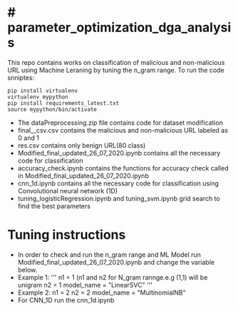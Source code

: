 # # parameter_optimization_dga_analysis



This repo contains works on classification of malicious and non-malicious URL using Machine Leraning by tuning the n_gram range.
To run the code snniptes:

```
pip install virtualenv
virtualenv mypython
pip install requirements_latest.txt
source mypython/bin/activate
```

  - The dataPreprocessing.zip file contains code for dataset modification
  - final__csv.csv contains the malicious and non-malicious URL labeled as 0 and 1
  - res.csv contains only benign URL(80 class)
  - Modified_final_updated_26_07_2020.ipynb contains all the necessary code for classification
  - accuracy_check.ipynb contains the functions for accuracy check called in Modified_final_updated_26_07_2020.ipynb 
  - cnn_1d.ipynb contains all the necessary code for classification using Convolutional neural network (1D)
  - tuning_logisticRegression.ipynb and tuning_svm.ipynb grid search to find the best parameters
  
# Tuning instructions

  - In order to check and run the n_gram range and ML Model run Modified_final_updated_26_07_2020.ipynb and change the variable below.
 - Example 1:
 '''
    n1 = 1 (n1 and n2 for N_gram rannge.e.g (1,1) will be unigram
    n2 = 1
    model_name = "LinearSVC"
 '''
 - Example 2:
    n1 = 2
    n2 = 2
    model_name = "MultinomialNB"
  - For CNN_1D run the cnn_1d.ipynb

